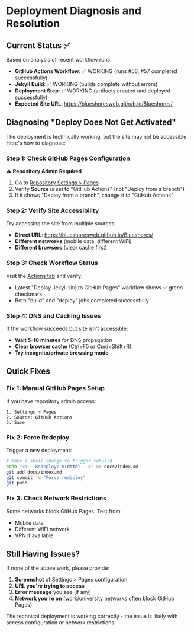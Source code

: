 # Deployment Diagnosis and Resolution

## Current Status ✅

Based on analysis of recent workflow runs:

- **GitHub Actions Workflow**: ✅ WORKING (runs #56, #57 completed successfully)
- **Jekyll Build**: ✅ WORKING (builds complete without errors)
- **Deployment Step**: ✅ WORKING (artifacts created and deployed successfully)
- **Expected Site URL**: https://blueshoresweb.github.io/Blueshores/

## Diagnosing "Deploy Does Not Get Activated"

The deployment is technically working, but the site may not be accessible. Here's how to diagnose:

### Step 1: Check GitHub Pages Configuration

**⚠️ Repository Admin Required**

1. Go to [Repository Settings > Pages](https://github.com/BlueshoresWeb/Blueshores/settings/pages)
2. Verify **Source** is set to "GitHub Actions" (not "Deploy from a branch")
3. If it shows "Deploy from a branch", change it to "GitHub Actions"

### Step 2: Verify Site Accessibility

Try accessing the site from multiple sources:
- **Direct URL**: https://blueshoresweb.github.io/Blueshores/
- **Different networks** (mobile data, different WiFi)
- **Different browsers** (clear cache first)

### Step 3: Check Workflow Status

Visit the [Actions tab](https://github.com/BlueshoresWeb/Blueshores/actions) and verify:
- Latest "Deploy Jekyll site to GitHub Pages" workflow shows ✅ green checkmark
- Both "build" and "deploy" jobs completed successfully

### Step 4: DNS and Caching Issues

If the workflow succeeds but site isn't accessible:
- **Wait 5-10 minutes** for DNS propagation
- **Clear browser cache** (Ctrl+F5 or Cmd+Shift+R)
- **Try incognito/private browsing mode**

## Quick Fixes

### Fix 1: Manual GitHub Pages Setup

If you have repository admin access:
```
1. Settings > Pages
2. Source: GitHub Actions
3. Save
```

### Fix 2: Force Redeploy

Trigger a new deployment:
```bash
# Make a small change to trigger rebuild
echo "<!-- Redeploy: $(date) -->" >> docs/index.md
git add docs/index.md
git commit -m "Force redeploy"
git push
```

### Fix 3: Check Network Restrictions

Some networks block GitHub Pages. Test from:
- Mobile data
- Different WiFi network
- VPN if available

## Still Having Issues?

If none of the above work, please provide:

1. **Screenshot** of Settings > Pages configuration
2. **URL you're trying to access**
3. **Error message** you see (if any)
4. **Network you're on** (work/university networks often block GitHub Pages)

The technical deployment is working correctly - the issue is likely with access configuration or network restrictions.